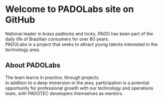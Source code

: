 # Welcome to PADOLabs site on GitHub 

National leader in brass padlocks and locks, PADO has been part of the daily life of Brazilian consumers for over 80 years.<br>
PADOLabs is a project that seeks to attract young talents interested in the technology area.

## About PADOLabs

The team learns in practice, through projects.<br>In addition to a deep immersion in the area, participation is a potential opportunity for professional growth with our technology and operations team, with PADOTEC developers themselves as mentors.